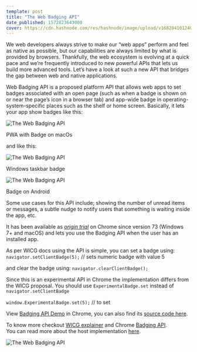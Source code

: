```yaml
---
template: post
title: "The Web Badging API"
date_published: 1572823643000
cover: https://cdn.hashnode.com/res/hashnode/image/upload/v1682041012408/f82b95ab-7d10-43fc-9147-6da3f6ea0bd8.png
---
```


We web developers always strive to make our “web apps” perform and feel as native as possible, but our capabilities are always limited by what is provided by browsers. Thankfully, the web ecosystem is evolving at a quick pace and we’re frequently introduced to new powerful APIs that lets us build more advanced tools. Let’s have a look at such a new API that bridges the gap between web and native applications.

Web Badging API is a proposed platform API that allows web apps to set badges associated with an open page (such as when a badge is shown on or near the page’s icon in a browser tab) and app-wide badge in operating-system-specific places such as the shelf or home screen. Basically, it lets your app show badges like this:

![The Web Badging API](https://cdn.hashnode.com/res/hashnode/image/upload/v1682041007679/c7f5696d-70bb-4f9e-af66-ab9e101e9428.png)

PWA with Badge on macOs

and like this:

![The Web Badging API](https://cdn.hashnode.com/res/hashnode/image/upload/v1682041008880/fe530503-6a7b-48bb-adc1-0174055068ab.png)

Windows taskbar badge

![The Web Badging API](https://cdn.hashnode.com/res/hashnode/image/upload/v1682041009877/9e696232-a7eb-4de5-bd77-a29920913ef1.png)

Badge on Android

Some use cases for this API include; showing the number of unread items or messages, a subtle nudge to notify users that something is waiting inside the app, etc.

It has been available as [*origin trial*](https://googlechrome.github.io/OriginTrials/?ref=techulus.xyz) on Chrome since version 73 (Windows 7+ and macOS) and lets you use the Badging API when the user has an installed app.

As per WICG docs using the API is simple, you can set a badge using: `navigator.setClientBadge(5);` // sets numeric badge with value 5

and clear the badge using: `navigator.clearClientBadge();`

Since this is an experimental API in Chrome the implementation differs from the WICG proposal. You should use `ExperimentalBadge.set` instead of `navigator.setClientBadge`

`window.ExperimentalBadge.set(5);` // to set

View [Badging API Demo](https://badging-api.glitch.me/?ref=techulus.xyz) in Chrome, you can also find its [source code here](https://glitch.com/edit/?ref=techulus.xyz#!/badging-api?path=demo.js).

To know more checkout [WICG explainer](https://github.com/WICG/badging/blob/master/explainer.md?ref=techulus.xyz) and Chrome [Badging API](https://web.dev/badging-api/?ref=techulus.xyz).  
You can read more about the host implementation [here](https://github.com/WICG/badging/blob/master/docs/implementation.md?ref=techulus.xyz).

![The Web Badging API](https://cdn.hashnode.com/res/hashnode/image/upload/v1682041011497/4508d770-3819-49c5-ac9e-40fc8243fd14.png)